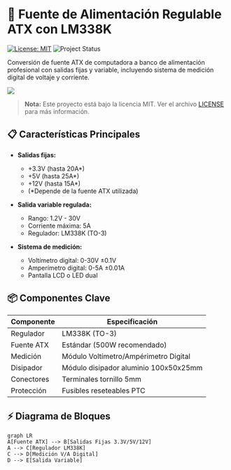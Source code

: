 # 🔋 Fuente de Alimentación Regulable ATX con LM338K

[![License: MIT](https://img.shields.io/badge/License-MIT-yellow.svg)](https://opensource.org/licenses/MIT)
![Project Status](https://img.shields.io/badge/Status-En%20desarrollo-blue)

Conversión de fuente ATX de computadora a banco de alimentación profesional con salidas fijas y variable, incluyendo sistema de medición digital de voltaje y corriente.

![](https://via.placeholder.com/800x400?text=Imagen+Principal+del+Proyecto)

> **Nota:** Este proyecto está bajo la licencia MIT. Ver el archivo [LICENSE](./LICENSE) para más información.
## 📋 Características Principales

- **Salidas fijas:** 
  - +3.3V (hasta 20A*)
  - +5V (hasta 25A*)
  - +12V (hasta 15A*)
  - (*Depende de la fuente ATX utilizada)
  
- **Salida variable regulada:**
  - Rango: 1.2V - 30V
  - Corriente máxima: 5A
  - Regulador: LM338K (TO-3)
  
- **Sistema de medición:**
  - Voltímetro digital: 0-30V ±0.1V
  - Amperímetro digital: 0-5A ±0.01A
  - Pantalla LCD o LED dual

## 📦 Componentes Clave

| Componente | Especificación |
|------------|----------------|
| Regulador | LM338K (TO-3) |
| Fuente ATX | Estándar (500W recomendado) |
| Medición | Módulo Voltímetro/Ampérimetro Digital |
| Disipador | Módulo disipador aluminio 100x50x25mm |
| Conectores | Terminales tornillo 5mm |
| Protección | Fusibles reseteables PTC |

## ⚡ Diagrama de Bloques

```mermaid
graph LR
A[Fuente ATX] --> B[Salidas Fijas 3.3V/5V/12V]
A --> C[Regulador LM338K]
C --> D[Medición V/A Digital]
D --> E[Salida Variable]
